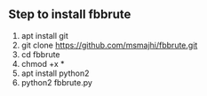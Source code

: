 ## Step to install fbbrute
1. apt install git
2. git clone https://github.com/msmajhi/fbbrute.git
3. cd fbbrute
4. chmod +x *
5. apt install python2 
6. python2 fbbrute.py
